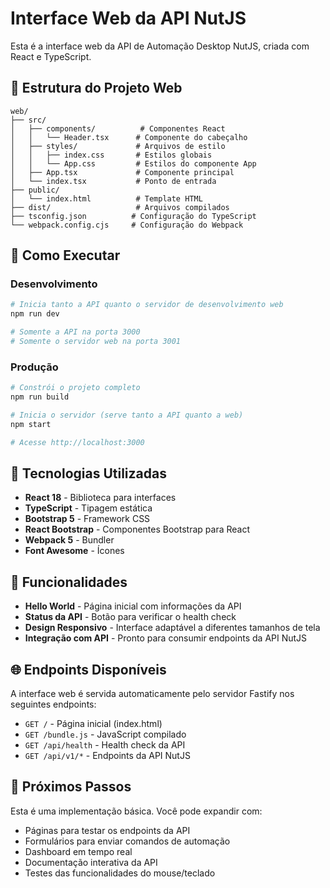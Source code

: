 # Interface Web da API NutJS

Esta é a interface web da API de Automação Desktop NutJS, criada com React e TypeScript.

## 📁 Estrutura do Projeto Web

```
web/
├── src/
│   ├── components/          # Componentes React
│   │   └── Header.tsx      # Componente do cabeçalho
│   ├── styles/             # Arquivos de estilo
│   │   ├── index.css       # Estilos globais
│   │   └── App.css         # Estilos do componente App
│   ├── App.tsx             # Componente principal
│   └── index.tsx           # Ponto de entrada
├── public/
│   └── index.html          # Template HTML
├── dist/                   # Arquivos compilados
├── tsconfig.json          # Configuração do TypeScript
└── webpack.config.cjs     # Configuração do Webpack
```

## 🚀 Como Executar

### Desenvolvimento
```bash
# Inicia tanto a API quanto o servidor de desenvolvimento web
npm run dev

# Somente a API na porta 3000
# Somente o servidor web na porta 3001
```

### Produção
```bash
# Constrói o projeto completo
npm run build

# Inicia o servidor (serve tanto a API quanto a web)
npm start

# Acesse http://localhost:3000
```

## 🎨 Tecnologias Utilizadas

- **React 18** - Biblioteca para interfaces
- **TypeScript** - Tipagem estática
- **Bootstrap 5** - Framework CSS
- **React Bootstrap** - Componentes Bootstrap para React
- **Webpack 5** - Bundler
- **Font Awesome** - Ícones

## 🔧 Funcionalidades

- **Hello World** - Página inicial com informações da API
- **Status da API** - Botão para verificar o health check
- **Design Responsivo** - Interface adaptável a diferentes tamanhos de tela
- **Integração com API** - Pronto para consumir endpoints da API NutJS

## 🌐 Endpoints Disponíveis

A interface web é servida automaticamente pelo servidor Fastify nos seguintes endpoints:

- `GET /` - Página inicial (index.html)
- `GET /bundle.js` - JavaScript compilado
- `GET /api/health` - Health check da API
- `GET /api/v1/*` - Endpoints da API NutJS

## 📝 Próximos Passos

Esta é uma implementação básica. Você pode expandir com:

- Páginas para testar os endpoints da API
- Formulários para enviar comandos de automação
- Dashboard em tempo real
- Documentação interativa da API
- Testes das funcionalidades do mouse/teclado
